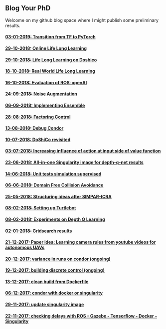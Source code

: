 ## Blog Your PhD

Welcome on my github blog space where I might publish some preliminary results.

#### [03-01-2019: Transition from TF to PyTorch](./docs/2019-01-03_transition_tf_pytorch.md)

#### [29-10-2018: Online Life Long Learning](./docs/2018-10-29_online_LLL.md)

#### [29-10-2018: Life Long Learning on Doshico](./docs/2018-10-29_LLL_on_doshico.md)

#### [18-10-2018: Real World Life Long Learning](./docs/2018-10-18_real-world-lifelong-learning.md)

#### [16-10-2018: Evaluation of ROS-openAI](./docs/2018-10-16_evaluation_of_ros_openai.md)

#### [24-09-2018: Noise Augmentation](./docs/2018-09-24_noise_augmentation.md)

#### [06-09-2018: Implementing Ensemble](./docs/2018-09-06_implementing_ensemble.md)

#### [28-08-2018: Factoring Control](./docs/2018-08-28_factoring_control.md)

#### [13-08-2018: Debug Condor](./docs/2018-08-13_debug_ros_gazebo_on_condor.md)

#### [10-07-2018: DoShiCo revisited](./docs/2018-07-10_doshico_revisited.md)

#### [03-07-2018: Increasing influence of action at input side of value function](./docs/2018-07-03_increase_action_influence.md)

#### [23-06-2018: All-in-one Singularity image for depth-q-net results](./docs/2018-06-23_all_in_one_singularity.md)

#### [14-06-2018: Unit tests simulation supervised](./docs/2018-06-14_unit_tests_simulation_supervised.md)

#### [06-06-2018: Domain Free Collision Avoidance](./docs/2018-06-06_domain_free_collision_avoidance.md)

#### [25-05-2018: Structuring ideas after SIMPAR-ICRA](./docs/2018-05-25_structuring_ideas.md)

#### [08-02-2018: Setting up Turtlebot](./docs/2018-02-14_settingupturtlebot.md)

#### [08-02-2018: Experiments on Depth Q Learning](./docs/2018-02-08_depth_q_learning.md)

#### [02-01-2018: Gridsearch results](./docs/2018-01-02_gridsearch.md)

#### [21-12-2017: Paper idea: Learning camera rules from youtube videos for autonomous UAVs](./docs/2017-12-21_gan_rl.md)

#### [20-12-2017: variance in runs on condor (ongoing)](./docs/2017-12-20_variance.md)

#### [19-12-2017: building discrete control (ongoing)](./docs/2017-12-19_discrete_control.md)

#### [13-12-2017: clean build from Dockerfile](./docs/2017-12-13_docker_build.md)

#### [06-12-2017: condor with docker or singularity](./docs/2017-12-06_sing_dock_on_condor.md)

#### [29-11-2017: update singularity image](./docs/2017-11-29_sing_dock_esat.md)

#### [22-11-2017: checking delays with ROS - Gazebo - Tensorflow - Docker - Singularity](./docs/2017-11-22_delays.md)










